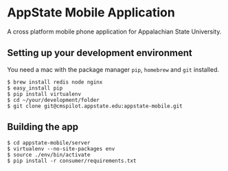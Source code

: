 # AppState Mobile Application

A cross platform mobile phone application for Appalachian State University.

## Setting up your development environment

You need a mac with the package manager `pip`, `homebrew` and `git` installed.

    $ brew install redis node nginx
    $ easy_install pip
    $ pip install virtualenv
    $ cd ~/your/development/folder
    $ git clone git@cmspilot.appstate.edu:appstate-mobile.git

## Building the app

    $ cd appstate-mobile/server
    $ virtualenv --no-site-packages env 
    $ source ./env/bin/activate
    $ pip install -r consumer/requirements.txt

